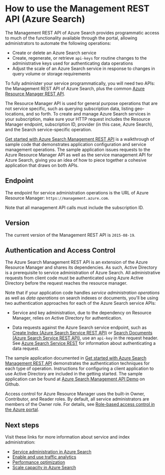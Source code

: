 <properties
	pageTitle="How to use the Management REST API (Azure Search) | Microsoft Azure"
	description="Administer your hosted cloud Azure Search service using a Management REST API"
	services="search"
	documentationCenter=""
	authors="HeidiSteen"
	manager="jhubbard"
	editor=""/>

<tags
	ms.service="search"
	ms.devlang="rest-api"
	ms.workload="search"
	ms.topic="article"
	ms.tgt_pltfrm="na"
	ms.date="10/28/2016"
	ms.author="heidist"/>

# How to use the Management REST API (Azure Search)

The Management REST API of Azure Search provides programmatic access to much of the functionality available through the portal, allowing administrators to automate the following operations:

-  Create or delete an Azure Search service
-  Create, regenerate, or retrieve `api-keys` for routine changes to the administrative keys used for authenticating data operations
-  Adjust the scale of an Azure Search service in response to changes in query volume or storage requirements

To fully administer your service programmatically, you will need two APIs: the Management REST API of Azure Search, plus the common [Azure Resource Manager REST API](http://msdn.microsoft.com/library/azure/dn790568.aspx).

The Resource Manager API is used for general purpose operations that are not service specific, such as querying subscription data, listing geo-locations, and so forth. To create and manage Azure Search services in your subscription, make sure your HTTP request includes the Resource Manager endpoint, subscription ID, provider (in this case, Azure Search), and the Search service-specific operation.

[Get started with Azure Search Management REST API](http://go.microsoft.com/fwlink/p/?LinkId=516968) is a walkthrough of sample code that demonstrates application configuration and service management operations. The sample application issues requests to the Azure Resource Manager API as well as the service management API for Azure Search, giving you an idea of how to piece together a cohesive application that draws on both APIs.

## Endpoint

The endpoint for service administration operations is the URL of Azure Resource Manager: `https://management.azure.com`.

Note that all management API calls must include the subscription ID.

## Version

The current version of the Management REST API is `2015-08-19`.

## Authentication and Access Control

The Azure Search Management REST API is an extension of the Azure Resource Manager and shares its dependencies. As such, Active Directory is a prerequisite to service administration of Azure Search. All administrative requests from client code must be authenticated using Azure Active Directory before the request reaches the resource manager.

Note that if your application code handles *service administration operations* as well as *data operations* on search indexes or documents, you'll be using two authentication approaches for each of the Azure Search service APIs:

-   Service and key administration, due to the dependency on Resource Manager, relies on Active Directory for authentication.

-   Data requests against the Azure Search service endpoint, such as [Create Index &#40;Azure Search Service REST API&#41;](https://msdn.microsoft.com/library/azure/dn798941.aspx) or [Search Documents &#40;Azure Search Service REST API&#41;](https://msdn.microsoft.com/library/azure/dn798927.aspx), use an `api-key` in the request header. See [Azure Search Service REST](https://msdn.microsoft.com/library/azure/dn798935.aspx) for information about authenticating a data request.

The sample application documented in [Get started with Azure Search Management REST API](http://go.microsoft.com/fwlink/p/?LinkId=516968) demonstrates the authentication techniques for each type of operation. Instructions for configuring a client application to use Active Directory are included in the getting started. The sample application can be found at [Azure Search Management API Demo](https://github.com/Azure-Samples/search-dotnet-management-api) on Github.

Access control for Azure Resource Manager uses the built-in Owner, Contributor, and Reader roles. By default, all service administrators are members of the Owner role. For details, see [Role-based access control in the Azure portal](http://azure.microsoft.com/documentation/articles/role-based-access-control-configure/).

## Next steps

Visit these links for more information about service and index administration:

- [Service administration in Azure Search](https://azure.microsoft.com/documentation/articles/search-manage/)
- [Enable and use traffic analytics](https://azure.microsoft.com/documentation/articles/search-traffic-analytics/)
- [Performance optimization](https://azure.microsoft.com/documentation/articles/search-performance-optimization/)
- [Scale capacity in Azure Search](https://azure.microsoft.com/documentation/articles/search-capacity-planning/)

